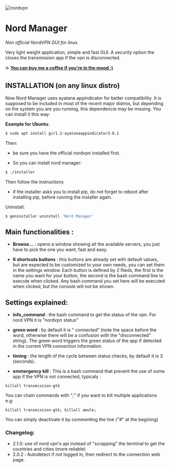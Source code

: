 ![nordvpn](https://lh3.googleusercontent.com/fYdbiwmBnCVn27ZUaGez84Q_F1F59cHpD3La-KpJmmhj9uAvtQaes72cbBTIt2n8gVjJAz0cEx5yAhM6H5Ou8D_T=w128-h128-e365-rj-sc0x00ffffff)

# Nord Manager

_Non official NordVPN GUI for linux_


Very light weight application, simple and fast GUI.
A security option the closes the transmission app if the vpn is
disconnected.

 :coffee: [**You can buy me a coffee if you're in the mood ;)**](https://www.buymeacoffee.com/byoso)

## INSTALLATION (on any linux distro)

Now Nord Manager uses ayatana appindicator for better compatibility. It is supposed to be included in most of the recent major distros,
but depending on the system you are you running, this dependencie may be missing. You can install it this way:

**Example for Ubuntu**:
```bash
$ sudo apt install gir1.2-ayatanaappindicator3-0.1
```

Then:

- be sure you have the official nordvpn installed first.

- So you can install nord manager:
```bash
$ ./installer
```
Then follow the instructions
- if the installer asks you to install pip, do not forget to reboot after installing pip, before running the installer again.

Uninstall:
```bash
$ geninstaller uninstall 'Nord Manager'
```

## Main functionalities :

- **Browse...** : opens a window showing all the available servers, you just
have to pick the one you want, fast and easy.

- **6 shortcuts buttons** : this buttons are already set with default values,
but are expected to be customized to your own needs,
you can set them in the settings window. Each button is defined by 2 fileds,
the first is the name you want for your button, the second is the bash
command line to execute when clicked. Any bash command you set here
will be executed when clicked, but the console will not be shown.



## Settings explained:

- **info_command** : the bash command to get the status of the vpn. For
nord VPN it is "nordvpn status"

- **green word** : by default it is " connected" (note the space before the
word, otherwise there will be a confusion with the "disconnected" string).
The green word triggers the green status of the app if detected in
the current VPN connection information.

- **timing** : the length of the cycle between status checks, by default
it is 3 (seconds).

- **emmergency kill** :
This is a bash command that prevent the use of some app if the VPN is
not connected, typicaly :
```
killall transmission-gtk
```
You can chain commands with ";" if you want to kill multiple applications e.g:
```
killall transmission-gtk; killall amule;
```
You can simply
deactivate it by commenting the line ("#" at the begining)


### Changelog:
- 2.1.0: use of nord vpn's api instead of "scrapping" the terminal to get the countries and cities (more reliable)
- 2.0.2 : Autodetect if not logged in, then redirect to the connection web page.
